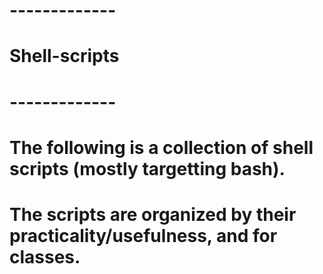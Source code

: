 # -------------
# Shell-scripts
# -------------

# The following is a collection of shell scripts (mostly targetting bash).
# The scripts are organized by their practicality/usefulness, and for classes. 


